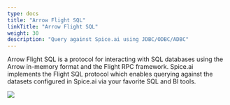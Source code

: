 ```yaml
---
type: docs
title: "Arrow Flight SQL"
linkTitle: "Arrow Flight SQL"
weight: 30
description: "Query against Spice.ai using JDBC/ODBC/ADBC"
---
```


Arrow Flight SQL is a protocol for interacting with SQL databases using the Arrow in-memory format and the Flight RPC framework. Spice.ai implements the Flight SQL protocol which enables querying against the datasets configured in Spice.ai via your favorite SQL and BI tools.

<img src="https://imagedelivery.net/HyTs22ttunfIlvyd6vumhQ/0a8bc474-03c3-4c1c-8003-d250cd52b300/public">

